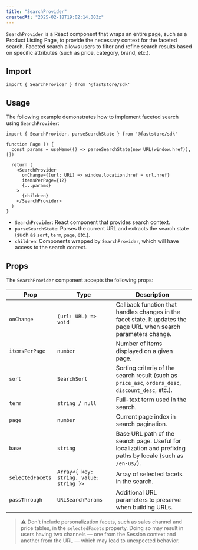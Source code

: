 ```yaml
---
title: "SearchProvider"
createdAt: "2025-02-18T19:02:14.003z"
---
```


`SearchProvider` is a React component that wraps an entire page, such as a Product Listing Page, to provide the necessary context for the faceted search. Faceted search allows users to filter and refine search results based on specific attributes (such as price, category, brand, etc.).

## Import

```tsx
import { SearchProvider } from '@faststore/sdk'
```

## Usage

The following example demonstrates how to implement faceted search using `SearchProvider`:

```tsx
import { SearchProvider, parseSearchState } from '@faststore/sdk'

function Page () {
  const params = useMemo(() => parseSearchState(new URL(window.href)), [])

  return (
    <SearchProvider
      onChange={(url: URL) => window.location.href = url.href}
      itemsPerPage={12}
      {...params}
    >
      {children}
    </SearchProvider>
  )
}
```

- `SearchProvider`: React component that provides search context.
- `parseSearchState`: Parses the current URL and extracts the search state (such as `sort`, `term`, `page`, etc.).
- `children`: Components wrapped by `SearchProvider`, which will have access to the search context.

## Props

The `SearchProvider` component accepts the following props:

| Prop | Type | Description |
| -------- | --------------- | ------------ |
| `onChange` | `(url: URL) => void` | Callback function that handles changes in the facet state. It updates the page URL when search parameters change. |
| `itemsPerPage` | `number` | Number of items displayed on a given page. |
| `sort` | `SearchSort` | Sorting criteria of the search result (such as `price_asc`, `orders_desc`, `discount_desc`, etc.). |
| `term` | `string / null` | Full-text term used in the search. |
| `page` | `number` | Current page index in search pagination. |
| `base` | `string` | Base URL path of the search page. Useful for localization and prefixing paths by locale (such as `/en-us/`). |
| `selectedFacets` | `Array<{ key: string, value: string }>` | Array of selected facets in the search. |
| `passThrough` | `URLSearchParams` | Additional URL parameters to preserve when building URLs. |

> ⚠ Don't include personalization facets, such as sales channel and price tables, in the `selectedFacets` property. Doing so may result in users having two channels — one from the Session context and another from the URL — which may lead to unexpected behavior.
